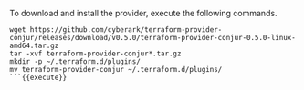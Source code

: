 
To download and install the provider, execute the following commands.

```
wget https://github.com/cyberark/terraform-provider-conjur/releases/download/v0.5.0/terraform-provider-conjur-0.5.0-linux-amd64.tar.gz
tar -xvf terraform-provider-conjur*.tar.gz
mkdir -p ~/.terraform.d/plugins/
mv terraform-provider-conjur ~/.terraform.d/plugins/
```{{execute}}
